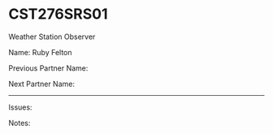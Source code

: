 # CST276SRS01

Weather Station Observer

Name: Ruby Felton

Previous Partner Name:

Next Partner Name:

---
Issues:


Notes:


###

